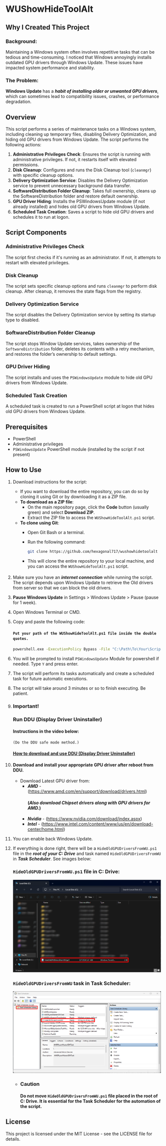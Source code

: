 # WUShowHideToolAlt

## Why I Created This Project
### Background:
Maintaining a Windows system often involves repetitive tasks that can be tedious and time-consuming. I noticed that Windows annoyingly installs outdated GPU drivers through Windows Update. These issues have impacted system performance and stability.

### The Problem:
**Windows Update** has a ***habit of installing older or unwanted GPU drivers***, which can sometimes lead to compatibility issues, crashes, or performance degradation.



## Overview

This script performs a series of maintenance tasks on a Windows system, including cleaning up temporary files, disabling Delivery Optimization, and hiding old GPU drivers from Windows Update. The script performs the following actions:

1. **Administrative Privileges Check**: Ensures the script is running with administrative privileges. If not, it restarts itself with elevated permissions.
2. **Disk Cleanup**: Configures and runs the Disk Cleanup tool (`cleanmgr`) with specific cleanup options.
3. **Delivery Optimization Service**: Disables the Delivery Optimization service to prevent unnecessary background data transfer.
4. **SoftwareDistribution Folder Cleanup**: Takes full ownership, cleans up the SoftwareDistribution folder and restore default ownership.
5. **GPU Driver Hiding**: Installs the PSWindowsUpdate module (if not already installed) and hides old GPU drivers from Windows Update.
6. **Scheduled Task Creation**: Saves a script to hide old GPU drivers and schedules it to run at logon.


## Script Components

### Administrative Privileges Check

The script first checks if it's running as an administrator. If not, it attempts to restart with elevated privileges.

### Disk Cleanup

The script sets specific cleanup options and runs `cleanmgr` to perform disk cleanup. After cleanup, it removes the state flags from the registry.

### Delivery Optimization Service

The script disables the Delivery Optimization service by setting its startup type to disabled.

### SoftwareDistribution Folder Cleanup

The script stops Window Update services, takes ownership of the `SoftwareDistribution` folder, deletes its contents with a retry mechanism, and restores the folder’s ownership to default settings.

### GPU Driver Hiding

The script installs and uses the `PSWindowsUpdate` module to hide old GPU drivers from Windows Update.

### Scheduled Task Creation

A scheduled task is created to run a PowerShell script at logon that hides old GPU drivers from Windows Update.

## Prerequisites

- PowerShell
- Administrative privileges
- `PSWindowsUpdate` PowerShell module (installed by the script if not present)

## How to Use
1. Download instructions for the script:
    - If you want to download the entire repository, you can do so by cloning it using Git or by downloading it as a ZIP file.
    - **To download as a ZIP file**:
        - On the main repository page, click the **Code** button (usually green) and select **Download ZIP**.
        - Extract the ZIP file to access the `WUShowHideToolAlt.ps1` script.
    - **To clone using Git**:
        - Open Git Bash or a terminal.
        - Run the following command:

          ```bash
          git clone https://github.com/hexagonal717/wushowhidetoolalt
          ```

        - This will clone the entire repository to your local machine, and you can access the `WUShowHideToolAlt.ps1` script.
      ####
2. Make sure you have an ***internet connection*** while running the script. The script depends upon Windows Update to retrieve the Old drivers from server so that we can block the old drivers.  
3. **Pause Windows Update** in Settings > Windows Update > Pause (pause for 1 week).
4. Open Windows Terminal or CMD.
5. Copy and paste the following code:
    #### `Put your path of the WUShowHideToolAlt.ps1 file inside the double quotes.`
    ```bash
    powershell.exe -ExecutionPolicy Bypass -File "C:\Path\To\Your\Script\WUShowHideToolAlt.ps1"
    ```
6. You will be prompted to install `PSWindowsUpdate` Module for powershell if needed. Type `Y` and press enter.
7. The script will perform its tasks automatically and create a scheduled task for future automatic executions.
8. The script will take around 3 minutes or so to finish executing. Be patient.
9. ### Important!
    ### Run DDU (Display Driver Uninstaller)
    #### Instructions in the video below:
      `(Do the DDU safe mode method.)`
   #### [How to download and use DDU (Display Driver Uninstaller)](https://youtu.be/1XlwirtWs_c?si=aw5g3N4NUi8TGURM&t=142)
10. #### Download and install your appropriate GPU driver after reboot from DDU. 
    - Download Latest GPU driver from:
       - ***AMD*** - (https://www.amd.com/en/support/download/drivers.html)
         #### (***Also download Chipset drivers along with GPU drivers for AMD.***)
       - ***Nvidia*** - (https://www.nvidia.com/download/index.aspx)
       - ***Intel*** - (https://www.intel.com/content/www/us/en/download-center/home.html)
11. You can enable back Windows Update.
12. If everything is done right, there will be a `HideOldGPUDriversFromWU.ps1` file in the ***root of your C: Drive*** and task named `HideOldGPUDriversFromWU` in ***Task Scheduler***. See images below:
      ### `HideOldGPUDriversFromWU.ps1` file in C: Drive:
      ![WUShowHideToolAlt Banner](./guide-assets/c-drive.png)

      ### `HideOldGPUDriversFromWU` task in Task Scheduler:
      ![WUShowHideToolAlt Banner](./guide-assets/task-scheduler.png)
      - ### Caution
        #### Do not move `HideOldGPUDriversFromWU.ps1` file placed in the root of C: Drive. It is essential for the Task Scheduler for the automation of the script.
## License
This project is licensed under the MIT License - see the LICENSE file for details.
